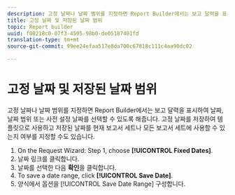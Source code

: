 ```yaml
---
description: 고정 날짜나 날짜 범위를 지정하면 Report Builder에서는 보고 달력을 표시하여 날짜, 날짜 범위 또는 사전 설정 날짜를 선택할 수 있도록 해줍니다. 고정 날짜를 저장하여 템플릿으로 사용하고 저장된 날짜를 현재 보고서 세트나 모든 보고서 세트에 사용할 수 있는지 여부를 지정할 수도 있습니다.
title: 고정 날짜 및 저장된 날짜 범위
topic: Report builder
uuid: f00218c0-07f3-4505-98b0-de05187401fd
translation-type: tm+mt
source-git-commit: 99ee24efaa517e8da700c67818c111c4aa90dc02

---
```



# 고정 날짜 및 저장된 날짜 범위

고정 날짜나 날짜 범위를 지정하면 Report Builder에서는 보고 달력을 표시하여 날짜, 날짜 범위 또는 사전 설정 날짜를 선택할 수 있도록 해줍니다. 고정 날짜를 저장하여 템플릿으로 사용하고 저장된 날짜를 현재 보고서 세트나 모든 보고서 세트에 사용할 수 있는지 여부를 지정할 수도 있습니다.

1. On the Request Wizard: Step 1, choose **[!UICONTROL Fixed Dates]**.
1. 날짜 링크를 클릭합니다.
1. 날짜를 선택한 다음 **확인**&#x200B;을 클릭합니다.
1. To save a date range, click **[!UICONTROL Save Date]**.
1. 양식에서 옵션을 [!UICONTROL Save Date Range] 구성합니다.
